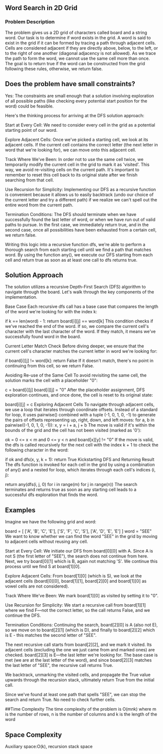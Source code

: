 ## Word Search in 2D Grid

### Problem Description
The problem gives us a 2D grid of characters called board and a string word. Our task is to determine if word exists in the grid. A word is said to exist in the grid if it can be formed by tracing a path through adjacent cells. Cells are considered adjacent if they are directly above, below, to the left, or to the right of one another (diagonal adjacency is not allowed). As we trace the path to form the word, we cannot use the same cell more than once. The goal is to return true if the word can be constructed from the grid following these rules, otherwise, we return false.

## Does the problem have small constraints?

Yes: The constraints are small enough that a solution involving exploration of all possible paths (like checking every potential start position for the word) could be feasible.

Here's the thinking process for arriving at the DFS solution approach:

Start at Every Cell: We need to consider every cell in the grid as a potential starting point of our word.

Explore Adjacent Cells: Once we've picked a starting cell, we look at its adjacent cells. If the current cell contains the correct letter (the next letter in word that we're looking for), we can move onto this adjacent cell.

Track Where We've Been: In order not to use the same cell twice, we temporarily modify the current cell in the grid to mark it as 'visited'. This way, we avoid re-visiting cells on the current path. It's important to remember to reset this cell back to its original state after we finish searching from that cell.

Use Recursion for Simplicity: Implementing our DFS as a recursive function is convenient because it allows us to easily backtrack (undo our choice of the current letter and try a different path) if we realize we can't spell out the entire word from the current path.

Termination Conditions: The DFS should terminate when we have successfully found the last letter of word, or when we have run out of valid paths to pursue. In the first case, we immediately return true, and in the second case, once all possibilities have been exhausted from a certain cell, we return false.

Writing this logic into a recursive function dfs, we're able to perform a thorough search from each starting cell until we find a path that matches word. By using the function any(), we execute our DFS starting from each cell and return true as soon as at least one call to dfs returns true.

## Solution Approach
The solution utilizes a recursive Depth-First Search (DFS) algorithm to navigate through the board. Let's walk through the key components of the implementation.

Base Case
Each recursive dfs call has a base case that compares the length of the word we're looking for with the index k:

if k == len(word) - 1:
    return board[i][j] == word[k]
This condition checks if we've reached the end of the word. If so, we compare the current cell's character with the last character of the word. If they match, it means we've successfully found word in the board.

Current Letter Match Check
Before diving deeper, we ensure that the current cell's character matches the current letter in word we're looking for:

if board[i][j] != word[k]:
    return False
If it doesn't match, there's no point in continuing from this cell, so we return False.

Avoiding Re-use of the Same Cell
To avoid revisiting the same cell, the solution marks the cell with a placeholder "0":

c = board[i][j]
board[i][j] = "0"
After the placeholder assignment, DFS exploration continues, and once done, the cell is reset to its original state:

board[i][j] = c
Exploring Adjacent Cells
To navigate through adjacent cells, we use a loop that iterates through coordinate offsets. Instead of a standard for loop, it uses pairwise() combined with a tuple (-1, 0, 1, 0, -1) to generate the pairs of offsets representing up, right, down, and left moves:
for a, b in pairwise((-1, 0, 1, 0, -1)):
    x, y = i + a, j + b
The move is valid if it's within the bounds of the grid and the cell has not been visited (marked as '0'):

ok = 0 <= x < m and 0 <= y < n and board[x][y] != "0"
If the move is valid, the dfs is called recursively for the next cell with the index k + 1 to check the following character in the word:

if ok and dfs(x, y, k + 1):
    return True
Kickstarting DFS and Returning Result
The dfs function is invoked for each cell in the grid by using a combination of any() and a nested for loop, which iterates through each cell's indices (i, j):

return any(dfs(i, j, 0) for i in range(m) for j in range(n))
The search terminates and returns true as soon as any starting cell leads to a successful dfs exploration that finds the word.

## Examples
Imagine we have the following grid and word:

board = [
    ['A', 'B', 'C', 'E'],
    ['S', 'F', 'C', 'S'],
    ['A', 'D', 'E', 'E']
]
word = "SEE"
We want to know whether we can find the word "SEE" in the grid by moving to adjacent cells without reusing any cell.

Start at Every Cell: We initiate our DFS from board[0][0] with A. Since A is not S (the first letter of "SEE"), the search does not continue from here. Next, we try board[0][1] which is B, again not matching 'S'. We continue this process until we find S at board[1][0].

Explore Adjacent Cells: From board[1][0] (which is S), we look at the adjacent cells (board[0][0], board[1][1], board[2][0] and board[1][0] as vowel cells are not considered).

Track Where We've Been: We mark board[1][0] as visited by setting it to "0".

Use Recursion for Simplicity: We start a recursive call from board[1][1] where we find F—not the correct letter, so the call returns False, and we continue the DFS.

Termination Conditions: Continuing the search, board[2][0] is A (also not E), so we move on to board[2][1] (which is D), and finally to board[2][2] which is E - this matches the second letter of "SEE".

The next recursive call starts from board[2][2], and we mark it visited. Its adjacent cells (excluding the one we just came from and marked ones) are checked. board[2][3] is E—the last letter we're looking for.
The base case is met (we are at the last letter of the word), and since board[2][3] matches the last letter of "SEE", the recursive call returns True.

We backtrack, unmarking the visited cells, and propagate the True value upwards through the recursion stack, ultimately return True from the initial call.

Since we've found at least one path that spells "SEE", we can stop the search and return True. No need to check further cells.

##Time Complexity
The time complexity of the problem is O(m*n*k) where m is the number of rows, n is the number of columns and k is the length of the word

 ## Space Complexity 
 Auxiliary space:O(k), recursion stack space 
